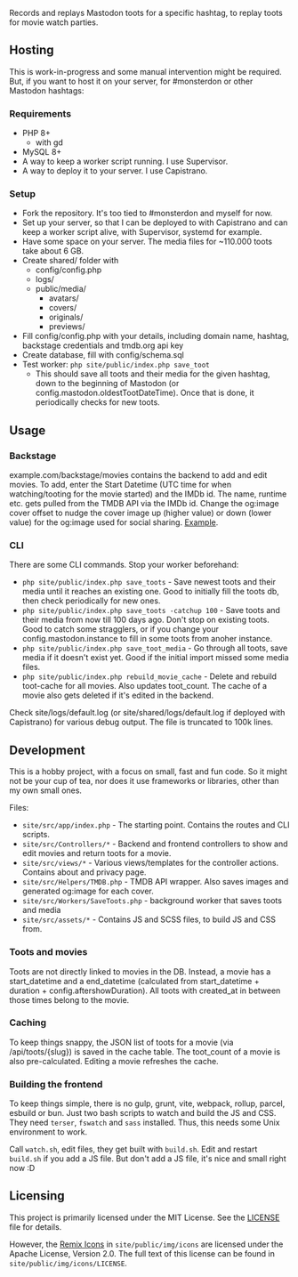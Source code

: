 Records and replays Mastodon toots for a specific hashtag, to replay toots for movie watch parties.

## Hosting

This is work-in-progress and some manual intervention might be required. But, if you want to host it on your server, for #monsterdon or other Mastodon hashtags:

### Requirements

- PHP 8+
  - with gd
- MySQL 8+
- A way to keep a worker script running. I use Supervisor.
- A way to deploy it to your server. I use Capistrano.

### Setup
- Fork the repository. It's too tied to #monsterdon and myself for now.
- Set up your server, so that I can be deployed to with Capistrano and can keep a worker script alive, with Supervisor, systemd for example.
- Have some space on your server. The media files for ~110.000 toots take about 6 GB.
- Create shared/ folder with
  - config/config.php 
  - logs/
  - public/media/
    - avatars/
    - covers/
    - originals/
    - previews/
- Fill config/config.php with your details, including domain name, hashtag, backstage credentials and tmdb.org api key
- Create database, fill with config/schema.sql
- Test worker: `php site/public/index.php save_toot`
    - This should save all toots and their media for the given hashtag, down to the beginning of Mastodon (or config.mastodon.oldestTootDateTime). Once that is done, it periodically checks for new toots.

## Usage

### Backstage

example.com/backstage/movies contains the backend to add and edit movies. To add, enter the Start Datetime (UTC time for when watching/tooting for the movie started) and the IMDb id. The name, runtime etc. gets pulled from the TMDB API via the IMDb id. Change the og:image cover offset to nudge the cover image up (higher value) or down (lower value) for the og:image used for social sharing. [Example](https://monsterdon-replay.gerlach.dev/media/covers/tt0065569_ogimage.png).

### CLI

There are some CLI commands. Stop your worker beforehand:

- `php site/public/index.php save_toots` - Save newest toots and their media until it reaches an existing one. Good to initially fill the toots db, then check periodically for new ones.
- `php site/public/index.php save_toots -catchup 100` - Save toots and their media from now till 100 days ago. Don't stop on existing toots. Good to catch some stragglers, or if you change your config.mastodon.instance to fill in some toots from anoher instance.
- `php site/public/index.php save_toot_media` - Go through all toots, save media if it doesn't exist yet. Good if the initial import missed some media files.
- `php site/public/index.php rebuild_movie_cache` - Delete and rebuild toot-cache for all movies. Also updates toot_count. The cache of a movie also gets deleted if it's edited in the backend.

Check site/logs/default.log (or site/shared/logs/default.log if deployed with Capistrano) for various debug output. The file is truncated to 100k lines.


## Development

This is a hobby project, with a focus on small, fast and fun code. So it might not be your cup of tea, nor does it use frameworks or libraries, other than my own small ones. 

Files:

- `site/src/app/index.php` - The starting point. Contains the routes and CLI scripts.
- `site/src/Controllers/*` - Backend and frontend controllers to show and edit movies and return toots for a movie.
- `site/src/views/*` - Various views/templates for the controller actions. Contains about and privacy page.
- `site/src/Helpers/TMDB.php` - TMDB API wrapper. Also saves images and generated og:image for each cover.
- `site/src/Workers/SaveToots.php` - background worker that saves toots and media
- `site/src/assets/*` - Contains JS and SCSS files, to build JS and CSS from.


### Toots and movies

Toots are not directly linked to movies in the DB. Instead, a movie has a start_datetime and a end_datetime (calculated from start_datetime + duration + config.aftershowDuration). All toots with created_at in between those times belong to the movie.

### Caching

To keep things snappy, the JSON list of toots for a movie (via /api/toots/{slug}) is saved in the cache table. The toot_count of a movie is also pre-calculated. Editing a movie refreshes the cache.

### Building the frontend

To keep things simple, there is no gulp, grunt, vite, webpack, rollup, parcel, esbuild or bun. Just two bash scripts to watch and build the JS and CSS. They need `terser`, `fswatch` and `sass` installed. Thus, this needs some Unix environment to work.

Call `watch.sh`, edit files, they get built with `build.sh`. 
Edit and restart `build.sh` if you add a JS file. But don't add a JS file, it's nice and small right now :D 

## Licensing

This project is primarily licensed under the MIT License. See the [LICENSE](LICENSE) file for details.

However, the [Remix Icons](https://remixicon.com/) in `site/public/img/icons` are licensed under the Apache License, Version 2.0.
The full text of this license can be found in `site/public/img/icons/LICENSE`.